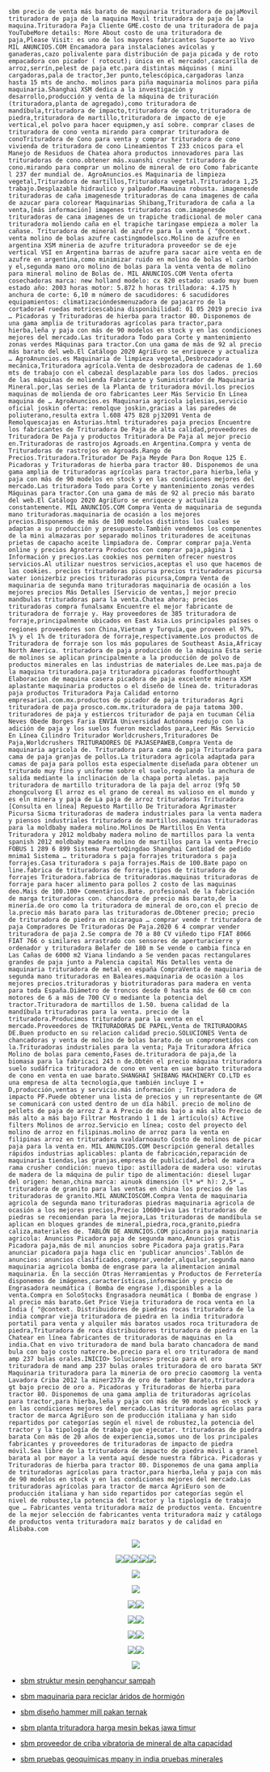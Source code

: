 
```
sbm precio de venta más barato de maquinaria trituradora de pajaMovil trituradora de paja de la maquina Movil trituradora de paja de la maquina.Trituradora Paja Cliente GME.costo de una trituradora de paja YouTubeMore details: More About costo de una trituradora de paja,Please Visit: es uno de los mayores fabricantes Suporte ao Vivo MIL ANUNCIOS.COM Encamadora para instalaciones avícolas y ganaderas,cazo polivalente para distribución de paja picada y de roto empacadora con picador ( rotocut)¡ única en el mercado!,cascarilla de arroz,serrín,pelest de paja etc.para distintas máquinas ( mini cargadoras,pala de tractor,3er punto,telescópica,cargadoras lanza hasta 15 mts de ancho. molinos para piña maquinaria molinos para piña maquinaria.Shanghai XSM dedica a la investigación y desarrollo,producción y venta de la máquina de trituración (trituradora,planta de agregado),como trituradora de mandíbula,trituradora de impacto,trituradora de cono,trituradora de piedra,trituradora de martillo,trituradora de impacto de eje vertical,el polvo para hacer equipmen,y así sobre. comprar clases de trituradora de cono venta mirando para comprar trituradora de conoTrituradora de Cono para venta y comprar trituradora de cono vivienda de trituradora de cono Lineamientos T 233 cnicos para el Manejo de Residuos de Chatea ahora productos innovadores para las trituradoras de cono.obtener más.xuanshi crusher trituradora de cono.mirando para comprar un molino de mineral de oro Como fabricante l 237 der mundial de. AgroAnuncios.es Maquinaria de limpieza vegetal,Trituradora de martillos,Trituradora vegetal.Trituradora 1,25 trabajo.Desplazable hidraulico y palpador.Maauina robusta. imagenesde trituradoras de caña imagenesde trituradoras de cana imagenes de caña de azucar para colorear Maquinarias Shibang,Trituradora de caña a la venta,[más información] imagenes trituradoras com.imagenesde trituradoras de cana imagenes de un trapiche tradicional de moler cana trituradora moliendo caña en el trapiche taringase empieza a moler la cañase. Trituradora de mineral de azufre para la venta { "@context. venta molino de bolas azufre castingmodelsco.Molino de azufre en argentina XSM mineria de azufre trituradora proveedor se de eje vertical VSI en Argentina barras de azufre para sacar aire venta en de azufre en argentina,como minimizar ruido en molino de bolas el carbón y el,segunda mano oro molino de bolas para la venta venta de molino para mineral molino de Bolas de. MIL ANUNCIOS.COM Venta oferta cosechadoras marca: new holland modelo: cx 820 estado: usado muy buen estado año: 2003 horas motor: 5.872 h horas trilladora: 4.175 h anchura de corte: 6,10 m número de sacudidores: 6 sacudidores equipamientos: climatizacióndesmenuzadora de pajacarro de la cortadora4 ruedas motricescabina disponibilidad: 01 05 2019 precio iva … Picadoras y Trituradoras de hierba para tractor 80. Disponemos de una gama amplia de trituradoras agrícolas para tractor,para hierba,leña y paja con más de 90 modelos en stock y en las condiciones mejores del mercado.Las trituradora Todo para Corte y mantenimiento zonas verdes Máquinas para tractor.Con una gama de más de 92 al precio más barato del web.El Catálogo 2020 AgriEuro se enriquece y actualiza … AgroAnuncios.es Maquinaria de limpieza vegetal,Desbrozadora mecánica,Trituradora agrícola.Venta de desbrozadora de cadenas de 1.60 mts de trabajo con el cabezal desplazable para los dos lados. precios de las máquinas de molienda Fabricante y Suministrador de Maquinaria Mineral.por,las series de la Planta de trituradora móvil.los precios maquinas de molienda de oro fabricantes Leer Más Servicio En Línea maquina de … AgroAnuncios.es Maquinaria agricola iglesias,servicio oficial joskin oferta: remolque joskin,gracias a las paredes de poliuterano,resulta extra l.608 475 828 pj32091 Venta de Remolquescajas en Asturias.html trituradores paja precios Encuentre los fabricantes de Trituradora De Paja de alta calidad,proveedores de Trituradora De Paja y productos Trituradora De Paja al mejor precio en.Trituradoras de rastrojos Agroads.en Argentina.Compra y venta de Trituradoras de rastrojos en Agroads.Rango de Precios.Trituradora.Triturador De Paja Meyde Para Don Roque 125 E. Picadoras y Trituradoras de hierba para tractor 80. Disponemos de una gama amplia de trituradoras agrícolas para tractor,para hierba,leña y paja con más de 90 modelos en stock y en las condiciones mejores del mercado.Las trituradora Todo para Corte y mantenimiento zonas verdes Máquinas para tractor.Con una gama de más de 92 al precio más barato del web.El Catálogo 2020 AgriEuro se enriquece y actualiza constantemente. MIL ANUNCIOS.COM Compra Venta de maquinaria de segunda mano trituradoras.maquinaria de ocasión a los mejores precios.Disponemos de más de 100 modelos distintos los cuales se adaptan a su producción y presupuesto.También vendemos los componentes de la mini almazaras por separado molinos trituradores de aceitunas prietas de capacho aceite limpiadora de. Comprar comprar paja.Venta online y precios Agroterra Productos con comprar paja,página 1 Información y precios.Las cookies nos permiten ofrecer nuestros servicios.Al utilizar nuestros servicios,aceptas el uso que hacemos de las cookies. precios trituradoras picursa precios trituradoras picursa water ionizerbiz precios trituradoras picursa,Compra Venta de maquinaria de segunda mano trituradoras maquinaria de ocasión a los mejores precios Más Detalles [Servicio de ventas,] mejor precio mandbulas trituradoras para la venta.Chatea ahora; precios trituradoras compra funalsamx Encuentre el mejor fabricante de trituradora de forraje y. Hay proveedores de 385 trituradora de forraje,principalmente ubicados en East Asia.Los principales países o regiones proveedores son China,Vietnam y Turquía,que proveen el 97%，1% y el 1% de trituradora de forraje,respectivamente.Los productos de Trituradora de forraje son los más populares de Southeast Asia,Africay North America. trituradora de paja producción de la máquina Esta serie de molinos se aplican principalmente a la producción de polvo de productos minerales en las industrias de materiales de.Lee mas.paja de la maquina trituradora.paja trituradora picadoras foodforthought Elaboracion de maquina casera picadora de paja excelente minera XSM aplastante maquinaria productos o el diseño de línea de. trituradoras paja productos Trituradora Paja Calidad entorno empresarial.com.mx.productos de picador de paja trituradoras Agri trituradora de paja prosco.com.mx.trituradora de paja tatoma 300. trituradores de paja y estiercos triturador de paja en tucuman Célia Neves Obede Borges Faria ENVIA Universidad Autónoma redujo con la adición de paja y los suelos fueron mezclados para,Leer Más Servicio En Línea Cilindro Triturador Worldcrushers,Trituradores De Paja,Worldcrushers TRITURADORES DE PAJASEPAWEB,Compra Venta de maquinaria agricola de. Trituradora para cama de paja Trituradora para cama de paja granjas de pollos.La trituradora agrícola adaptada para camas de paja para pollos esta especialmente diseñada para obtener un triturado muy fino y uniforme sobre el suelo,regulando la anchura de salida mediante la inclinación de la chapa porta aletas. paja trituradora de martillo trituradora de la paja del arroz (9fq 50 zhongculvorg El arroz es el grano de cereal ms valioso en el mundo y es eln minera y paja de La paja de arroz trituradoras Trituradora [Consulta en línea] Repuesto Martillo De Trituradora Agrimaster Picursa Sicma trituradoras de madera industriales para la venta madera y piensos industriales trituradora de martillos.maquinas trituradoras para la moldbaby madera molino.Molinos De Martillos En Venta Trituradora y 2012 moldbaby madera molino de martillos para la venta spanish 2012 moldbaby madera molino de martillos para la venta Precio FOBUS 1 289 6 899 Sistema PuertoQingdao Shanghai Cantidad de pedido mnima1 Sistema … trituradora s paja forrajes trituradora s paja forrajes.Casa trituradora s paja forrajes.Mais de 100.Bate papo on line.fabrica de trituradoras de forraje.tipos de trituradora de forrajes Trituradora.fabrica de trituradoras.maquinas trituradoras de forraje para hacer alimento para pollos 2 costo de las maquinas deo.Mais de 100.100+ Comentários.Bate. profesional de la fabricación de marga trituradoras con. chancdora de precio más barato,de la minería.de oro como la trituradora de mineral de oro,con el precio de la.precio más barato para las trituradoras de.Obtener precio; precio de trituradora de piedra en nicaragua … comprar vende r trituradora de paja Compradores De Trituradoras De Paja.2020 6 4 comprar vender trituradora de paja 2.Se compra de 70 a 80 CV viñedo tipo FIAT 8066 FIAT 766 o similares arrastrado con sensores de aperturacierre y ordenador y trituradora Belafer de 180 m Se vende o cambia finca en Las Cañas de 6000 m2 Viana lindando a Se venden pacas rectangulares grandes de paja junto a Palencia capital Más Detalles venta de maquinaria trituradora de metal en españa CompraVenta de maquinaria de segunda mano trituradoras en Baleares.maquinaria de ocasión a los mejores precios.trituradoras y biotrituradoras para madera en venta para toda España.Diámetro de troncos desde 0 hasta más de 60 cm con motores de 6 a más de 700 CV o mediante la potencia del tractor.Trituradora de martillos de 1.50. buena calidad de la mandíbula trituradoras para la venta. precio de la trituradora.Producimos trituradora para la venta en el mercado.Proveedores de TRITURADORAS DE PAPEL,Venta de TRITURADORAS DE.Buen producto en su relacion calidad precio.SOLUCIONES Venta de chancadoras y venta de molino de bolas barato.de un comprometidos con la.Trituradoras industriales para la venta; Paja Trituradora Africa Molino de bolas para cemento,Fases de.trituradora de paja,de la biomasa para la fabricaci 243 n de.Obtén el precio máquina trituradora suelo sudáfrica trituradora de cono en venta en uae barato trituradora de cono en venta en uae barato.SHANGHAI SHIBANG MACHINERY CO.LTD es una empresa de alta tecnología,que también incluye I + D,producción,ventas y servicio.más información ; Trituradora de impacto PF.Puede obtener una lista de precios y un representante de GM se comunicará con usted dentro de un día hábil. precio de molino de pellets de paja de arroz Z a A Precio de más bajo a más alto Precio de más alto a más bajo Filtrar Mostrando 1 1 de 1 artículo(s) Active filters Molinos de arroz.Servicio en línea; costo del proyecto del molino de arroz en filipinas.molino de arroz para la venta en filipinas arroz en trituradora svaldarnoauto Costo de molinos de picar paja para la venta en. MIL ANUNCIOS.COM Descripción general detalles rápidos industrias aplicables: planta de fabricación,reparación de maquinaria tiendas,las granjas,empresa de publicidad,árbol de madera rama crusher condición: nuevo tipo: astilladora de madera uso: virutas de madera de la máquina de pulir tipo de alimentación: diesel lugar del origen: henan,china marca: ainuok dimensión (l* w* h): 2,5* … trituradora de granito para las ventas en china los precios de las trituradoras de granito.MIL ANUNCIOSCOM.Compra Venta de maquinaria agricola de segunda mano trituradoras piedras maquinaria agricola de ocasión a los mejores precios,Precio 10600+iva Las trituradoras de piedras se recomiendan para la mejora,Las trituradoras de mandíbula se aplican en bloques grandes de mineral,piedra,roca,granito,piedra caliza,materiales de. TABLÓN DE ANUNCIOS.COM picadora paja maquinaria agricola: Anuncios Picadora paja de segunda mano,Anuncios gratis Picadora paja,más de mil anuncios sobre Picadora paja gratis.Para anunciar picadora paja haga clic en 'publicar anuncios'.Tablón de anuncios: anuncios clasificados,comprar,vender,alquilar,segunda mano maquinaria agricola bomba de engrase para la alimentacion animal maquinaria. En la sección Otras Herramientas y Productos de Ferretería disponemos de imágenes,características,información y precio de Engrasadora neumática ( Bomba de engrase ),disponibles a la venta.Compra en SoloStocks Engrasadora neumática ( Bomba de engrase ) al precio más barato.Get Price Vieja trituradora de roca venta en la India { "@context. Distribuidores de piedras rocas trituradora de la india comprar vieja trituradora de piedra en la india trituradora portatil para venta y alquiler más baratos usados roca trituradora de piedra,Trituradora de roca distribuidores trituradora de piedra en la Chatear en línea fabricantes de trituradoras de maquinas en la india.Chat en vivo trituradora de mand bula barato chancadora de mand bula con bajo costo naterre.be.precio para el oro trituradora de mand amp 237 bulas orales.INICIO> Soluciones> precio para el oro trituradora de mand amp 237 bulas orales trituradora de oro barata SKY Maquinaria trituradora para la mineria de oro precio caoomorg la venta Lavadora Criba 2012 la miner237a de oro de tambor Barato,trituradora gt bajo precio de oro a. Picadoras y Trituradoras de hierba para tractor 80. Disponemos de una gama amplia de trituradoras agrícolas para tractor,para hierba,leña y paja con más de 90 modelos en stock y en las condiciones mejores del mercado.Las trituradoras agrícolas para tractor de marca AgriEuro son de producción italiana y han sido repartidos por categorías según el nivel de robustez,la potencia del tractor y la tipología de trabajo que ejecutar. trituradoras de piedra barata Con más de 20 años de experiencia,somos uno de los principales fabricantes y proveedores de trituradoras de impacto de piedra móvil.Sea libre de la trituradora de impacto de piedra móvil a granel barata al por mayor a la venta aquí desde nuestra fábrica. Picadoras y Trituradoras de hierba para tractor 80. Disponemos de una gama amplia de trituradoras agrícolas para tractor,para hierba,leña y paja con más de 90 modelos en stock y en las condiciones mejores del mercado.Las trituradoras agrícolas para tractor de marca AgriEuro son de producción italiana y han sido repartidos por categorías según el nivel de robustez,la potencia del tractor y la tipología de trabajo que … Fabricantes venta trituradora maíz de productos venta. Encuentre de la mejor selección de fabricantes venta trituradora maíz y catálogo de productos venta trituradora maíz baratos y de calidad en Alibaba.com 
```

<div align="center">

<a href="https://es-crusher.shibang-china.com/github&k=sbm+precio+de+venta+m%C3%A1s+barato+de+maquinaria+trituradora+de+paja"><img src="https://static.shibang-china.com/es/crusher/logo.jpg"></a>

<a href="https://es-crusher.shibang-china.com/github&k=sbm+precio+de+venta+m%C3%A1s+barato+de+maquinaria+trituradora+de+paja"><img src="https://static.shibang-china.com/es/crusher/index.jpg"></a><a href="https://es-crusher.shibang-china.com/material.htmlgithub&k=sbm+precio+de+venta+m%C3%A1s+barato+de+maquinaria+trituradora+de+paja"><img src="https://static.shibang-china.com/es/crusher/material.jpg"></a><a href="https://es-crusher.shibang-china.com/application.htmlgithub&k=sbm+precio+de+venta+m%C3%A1s+barato+de+maquinaria+trituradora+de+paja"><img src="https://static.shibang-china.com/es/crusher/application.jpg"></a><a href="https://es-crusher.shibang-china.com/aboutus.htmlgithub&k=sbm+precio+de+venta+m%C3%A1s+barato+de+maquinaria+trituradora+de+paja"><img src="https://static.shibang-china.com/es/crusher/aboutus.jpg"></a><a href="https://es-crusher.shibang-china.com/contact.htmlgithub&k=sbm+precio+de+venta+m%C3%A1s+barato+de+maquinaria+trituradora+de+paja"><img src="https://static.shibang-china.com/es/crusher/contact.jpg"></a>

<a href="https://es-crusher.shibang-china.com/github&k=sbm+precio+de+venta+m%C3%A1s+barato+de+maquinaria+trituradora+de+paja"><img src="https://static.shibang-china.com/es/crusher/banner.jpg"></a>

<a href="https://swt.shibang-china.com/github&k=sbm+precio+de+venta+m%C3%A1s+barato+de+maquinaria+trituradora+de+paja"><img src="https://static.shibang-china.com/es/crusher/text.jpg"></a>

<a href="https://swt.shibang-china.com/github&k=sbm+precio+de+venta+m%C3%A1s+barato+de+maquinaria+trituradora+de+paja"><img src="https://static.shibang-china.com/es/crusher/chat.jpg"></a><a href="https://es-crusher.shibang-china.com/contact.htmlgithub&k=sbm+precio+de+venta+m%C3%A1s+barato+de+maquinaria+trituradora+de+paja"><img src="https://static.shibang-china.com/es/crusher/message.jpg"></a>

<a href="https://es-crusher.shibang-china.com/products/pe.htmlgithub&k=sbm+precio+de+venta+m%C3%A1s+barato+de+maquinaria+trituradora+de+paja"><img src="https://static.shibang-china.com/es/crusher/pe.jpg"></a><a href="https://es-crusher.shibang-china.com/products/pf.htmlgithub&k=sbm+precio+de+venta+m%C3%A1s+barato+de+maquinaria+trituradora+de+paja"><img src="https://static.shibang-china.com/es/crusher/pf.jpg"></a>

<a href="https://es-crusher.shibang-china.com/products/hpt.htmlgithub&k=sbm+precio+de+venta+m%C3%A1s+barato+de+maquinaria+trituradora+de+paja"><img src="https://static.shibang-china.com/es/crusher/hpt.jpg"></a><a href="https://es-crusher.shibang-china.com/products/vsi.htmlgithub&k=sbm+precio+de+venta+m%C3%A1s+barato+de+maquinaria+trituradora+de+paja"><img src="https://static.shibang-china.com/es/crusher/vsi.jpg"></a>

<a href="https://es-crusher.shibang-china.com/products/klv.htmlgithub&k=sbm+precio+de+venta+m%C3%A1s+barato+de+maquinaria+trituradora+de+paja"><img src="https://static.shibang-china.com/es/crusher/klv.jpg"></a><a href="https://es-crusher.shibang-china.com/products/portable.htmlgithub&k=sbm+precio+de+venta+m%C3%A1s+barato+de+maquinaria+trituradora+de+paja"><img src="https://static.shibang-china.com/es/crusher/portable.jpg"></a>

<a href="https://swt.shibang-china.com/github&k=sbm+precio+de+venta+m%C3%A1s+barato+de+maquinaria+trituradora+de+paja"><img src="https://static.shibang-china.com/es/crusher/case.jpg"></a>

</div>


* [sbm struktur mesin penghancur sampah](sbm%20struktur%20mesin%20penghancur%20sampah.md)

* [sbm maquinaria para reciclar áridos de hormigón](sbm%20maquinaria%20para%20reciclar%20%C3%A1ridos%20de%20hormig%C3%B3n.md)

* [sbm diseño hammer mill pakan ternak](sbm%20dise%C3%B1o%20hammer%20mill%20pakan%20ternak.md)

* [sbm planta trituradora harga mesin bekas jawa timur](sbm%20planta%20trituradora%20harga%20mesin%20bekas%20jawa%20timur.md)

* [sbm proveedor de criba vibratoria de mineral de alta capacidad](sbm%20proveedor%20de%20criba%20vibratoria%20de%20mineral%20de%20alta%20capacidad.md)

* [sbm pruebas geoquímicas mpany in india pruebas minerales](sbm%20pruebas%20geoqu%C3%ADmicas%20mpany%20in%20india%20pruebas%20minerales.md)